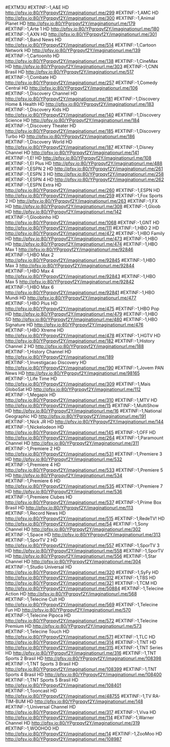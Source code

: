 #EXTM3U
#EXTINF:-1,A&E HD
http://pfsv.io:80/YPgrpqyf2Y/imaginationurl.me/299
#EXTINF:-1,AMC HD
http://pfsv.io:80/YPgrpqyf2Y/imaginationurl.me/300
#EXTINF:-1,Animal Planet HD
http://pfsv.io:80/YPgrpqyf2Y/imaginationurl.me/179
#EXTINF:-1,Arte 1 HD
http://pfsv.io:80/YPgrpqyf2Y/imaginationurl.me/180
#EXTINF:-1,AXN HD
http://pfsv.io:80/YPgrpqyf2Y/imaginationurl.me/301
#EXTINF:-1,Band News HD
http://pfsv.io:80/YPgrpqyf2Y/imaginationurl.me/514
#EXTINF:-1,Cartoon Network HD
http://pfsv.io:80/YPgrpqyf2Y/imaginationurl.me/139
#EXTINF:-1,Cartoonito HD
http://pfsv.io:80/YPgrpqyf2Y/imaginationurl.me/138
#EXTINF:-1,CineMax HD
http://pfsv.io:80/YPgrpqyf2Y/imaginationurl.me/303
#EXTINF:-1,CNN Brasil HD
http://pfsv.io:80/YPgrpqyf2Y/imaginationurl.me/517
#EXTINF:-1,Combate HD
http://pfsv.io:80/YPgrpqyf2Y/imaginationurl.me/257
#EXTINF:-1,Comedy Central HD
http://pfsv.io:80/YPgrpqyf2Y/imaginationurl.me/106
#EXTINF:-1,Discovery Channel HD
http://pfsv.io:80/YPgrpqyf2Y/imaginationurl.me/181
#EXTINF:-1,Discovery Home & Health HD
http://pfsv.io:80/YPgrpqyf2Y/imaginationurl.me/183
#EXTINF:-1,Discovery Kids HD
http://pfsv.io:80/YPgrpqyf2Y/imaginationurl.me/140
#EXTINF:-1,Discovery Science HD
http://pfsv.io:80/YPgrpqyf2Y/imaginationurl.me/184
#EXTINF:-1,Discovery Theater HD
http://pfsv.io:80/YPgrpqyf2Y/imaginationurl.me/185
#EXTINF:-1,Discovery Turbo HD
http://pfsv.io:80/YPgrpqyf2Y/imaginationurl.me/186
#EXTINF:-1,Discovery World HD
http://pfsv.io:80/YPgrpqyf2Y/imaginationurl.me/187
#EXTINF:-1,Disney Channel HD
http://pfsv.io:80/YPgrpqyf2Y/imaginationurl.me/141
#EXTINF:-1,E! HD
http://pfsv.io:80/YPgrpqyf2Y/imaginationurl.me/108
#EXTINF:-1,EI Plus HD
http://pfsv.io:80/YPgrpqyf2Y/imaginationurl.me/488
#EXTINF:-1,ESPN 2 HD
http://pfsv.io:80/YPgrpqyf2Y/imaginationurl.me/261
#EXTINF:-1,ESPN 3 HD
http://pfsv.io:80/YPgrpqyf2Y/imaginationurl.me/258
#EXTINF:-1,ESPN 4 HD
http://pfsv.io:80/YPgrpqyf2Y/imaginationurl.me/262
#EXTINF:-1,ESPN Extra HD
http://pfsv.io:80/YPgrpqyf2Y/imaginationurl.me/260
#EXTINF:-1,ESPN HD
http://pfsv.io:80/YPgrpqyf2Y/imaginationurl.me/259
#EXTINF:-1,Fox Sports 2 HD
http://pfsv.io:80/YPgrpqyf2Y/imaginationurl.me/263
#EXTINF:-1,FX HD
http://pfsv.io:80/YPgrpqyf2Y/imaginationurl.me/308
#EXTINF:-1,Gloob HD
http://pfsv.io:80/YPgrpqyf2Y/imaginationurl.me/142
#EXTINF:-1,Gloobinho HD
http://pfsv.io:80/YPgrpqyf2Y/imaginationurl.me/1068
#EXTINF:-1,GNT HD
http://pfsv.io:80/YPgrpqyf2Y/imaginationurl.me/111
#EXTINF:-1,HBO 2 HD
http://pfsv.io:80/YPgrpqyf2Y/imaginationurl.me/472
#EXTINF:-1,HBO Family HD
http://pfsv.io:80/YPgrpqyf2Y/imaginationurl.me/473
#EXTINF:-1,HBO HD
http://pfsv.io:80/YPgrpqyf2Y/imaginationurl.me/474
#EXTINF:-1,HBO Max 1
http://pfsv.io:80/YPgrpqyf2Y/imaginationurl.me/92846
#EXTINF:-1,HBO Max 2
http://pfsv.io:80/YPgrpqyf2Y/imaginationurl.me/92845
#EXTINF:-1,HBO Max 3
http://pfsv.io:80/YPgrpqyf2Y/imaginationurl.me/92844
#EXTINF:-1,HBO Max 4
http://pfsv.io:80/YPgrpqyf2Y/imaginationurl.me/92843
#EXTINF:-1,HBO Max 5
http://pfsv.io:80/YPgrpqyf2Y/imaginationurl.me/92842
#EXTINF:-1,HBO Max 6
http://pfsv.io:80/YPgrpqyf2Y/imaginationurl.me/92841
#EXTINF:-1,HBO Mundi HD
http://pfsv.io:80/YPgrpqyf2Y/imaginationurl.me/477
#EXTINF:-1,HBO Plus HD
http://pfsv.io:80/YPgrpqyf2Y/imaginationurl.me/475
#EXTINF:-1,HBO Pop HD
http://pfsv.io:80/YPgrpqyf2Y/imaginationurl.me/479
#EXTINF:-1,HBO SD
http://pfsv.io:80/YPgrpqyf2Y/imaginationurl.me/480
#EXTINF:-1,HBO Signature HD
http://pfsv.io:80/YPgrpqyf2Y/imaginationurl.me/476
#EXTINF:-1,HBO Xtreme HD
http://pfsv.io:80/YPgrpqyf2Y/imaginationurl.me/478
#EXTINF:-1,HGTV HD
http://pfsv.io:80/YPgrpqyf2Y/imaginationurl.me/182
#EXTINF:-1,History Channel 2 HD
http://pfsv.io:80/YPgrpqyf2Y/imaginationurl.me/188
#EXTINF:-1,History Channel HD
http://pfsv.io:80/YPgrpqyf2Y/imaginationurl.me/189
#EXTINF:-1,Investigacao Discovery HD
http://pfsv.io:80/YPgrpqyf2Y/imaginationurl.me/190
#EXTINF:-1,Jovem PAN News HD
http://pfsv.io:80/YPgrpqyf2Y/imaginationurl.me/98165
#EXTINF:-1,Life Time HD
http://pfsv.io:80/YPgrpqyf2Y/imaginationurl.me/309
#EXTINF:-1,Mais GloboSat HD
http://pfsv.io:80/YPgrpqyf2Y/imaginationurl.me/112
#EXTINF:-1,Megapix HD
http://pfsv.io:80/YPgrpqyf2Y/imaginationurl.me/310
#EXTINF:-1,MTV HD
http://pfsv.io:80/YPgrpqyf2Y/imaginationurl.me/15
#EXTINF:-1,MultiShow HD
http://pfsv.io:80/YPgrpqyf2Y/imaginationurl.me/16
#EXTINF:-1,National Geographic HD
http://pfsv.io:80/YPgrpqyf2Y/imaginationurl.me/191
#EXTINF:-1,Nick JR HD
http://pfsv.io:80/YPgrpqyf2Y/imaginationurl.me/144
#EXTINF:-1,Nickelodeon HD
http://pfsv.io:80/YPgrpqyf2Y/imaginationurl.me/145
#EXTINF:-1,OFF HD
http://pfsv.io:80/YPgrpqyf2Y/imaginationurl.me/264
#EXTINF:-1,Paramount Channel HD
http://pfsv.io:80/YPgrpqyf2Y/imaginationurl.me/311
#EXTINF:-1,Premiere 2 HD
http://pfsv.io:80/YPgrpqyf2Y/imaginationurl.me/531
#EXTINF:-1,Premiere 3 HD
http://pfsv.io:80/YPgrpqyf2Y/imaginationurl.me/532
#EXTINF:-1,Premiere 4 HD
http://pfsv.io:80/YPgrpqyf2Y/imaginationurl.me/533
#EXTINF:-1,Premiere 5 HD
http://pfsv.io:80/YPgrpqyf2Y/imaginationurl.me/534
#EXTINF:-1,Premiere 6 HD
http://pfsv.io:80/YPgrpqyf2Y/imaginationurl.me/535
#EXTINF:-1,Premiere 7 HD
http://pfsv.io:80/YPgrpqyf2Y/imaginationurl.me/536
#EXTINF:-1,Premiere Clubes HD
http://pfsv.io:80/YPgrpqyf2Y/imaginationurl.me/537
#EXTINF:-1,Prime Box Brasil HD
http://pfsv.io:80/YPgrpqyf2Y/imaginationurl.me/113
#EXTINF:-1,Record News HD
http://pfsv.io:80/YPgrpqyf2Y/imaginationurl.me/515
#EXTINF:-1,RedeTV! HD
http://pfsv.io:80/YPgrpqyf2Y/imaginationurl.me/54
#EXTINF:-1,Sony Channel HD
http://pfsv.io:80/YPgrpqyf2Y/imaginationurl.me/302
#EXTINF:-1,Space HD
http://pfsv.io:80/YPgrpqyf2Y/imaginationurl.me/313
#EXTINF:-1,SporTV 2 HD
http://pfsv.io:80/YPgrpqyf2Y/imaginationurl.me/557
#EXTINF:-1,SporTV 3 HD
http://pfsv.io:80/YPgrpqyf2Y/imaginationurl.me/558
#EXTINF:-1,SporTV HD
http://pfsv.io:80/YPgrpqyf2Y/imaginationurl.me/556
#EXTINF:-1,Star Channel HD
http://pfsv.io:80/YPgrpqyf2Y/imaginationurl.me/304
#EXTINF:-1,Studio Universal HD
http://pfsv.io:80/YPgrpqyf2Y/imaginationurl.me/320
#EXTINF:-1,SyFy HD
http://pfsv.io:80/YPgrpqyf2Y/imaginationurl.me/312
#EXTINF:-1,TBS HD
http://pfsv.io:80/YPgrpqyf2Y/imaginationurl.me/321
#EXTINF:-1,TCM HD
http://pfsv.io:80/YPgrpqyf2Y/imaginationurl.me/50884
#EXTINF:-1,Telecine Action HD
http://pfsv.io:80/YPgrpqyf2Y/imaginationurl.me/568
#EXTINF:-1,Telecine Cult HD
http://pfsv.io:80/YPgrpqyf2Y/imaginationurl.me/569
#EXTINF:-1,Telecine Fun HD
http://pfsv.io:80/YPgrpqyf2Y/imaginationurl.me/570
#EXTINF:-1,Telecine Pipoca HD
http://pfsv.io:80/YPgrpqyf2Y/imaginationurl.me/572
#EXTINF:-1,Telecine Premium HD
http://pfsv.io:80/YPgrpqyf2Y/imaginationurl.me/573
#EXTINF:-1,Telecine Touch HD
http://pfsv.io:80/YPgrpqyf2Y/imaginationurl.me/571
#EXTINF:-1,TLC HD
http://pfsv.io:80/YPgrpqyf2Y/imaginationurl.me/314
#EXTINF:-1,TNT HD
http://pfsv.io:80/YPgrpqyf2Y/imaginationurl.me/315
#EXTINF:-1,TNT Series HD
http://pfsv.io:80/YPgrpqyf2Y/imaginationurl.me/316
#EXTINF:-1,TNT Sports 2 Brasil HD
http://pfsv.io:80/YPgrpqyf2Y/imaginationurl.me/108398
#EXTINF:-1,TNT Sports 3 Brasil HD
http://pfsv.io:80/YPgrpqyf2Y/imaginationurl.me/108399
#EXTINF:-1,TNT Sports 4 Brasil HD
http://pfsv.io:80/YPgrpqyf2Y/imaginationurl.me/108400
#EXTINF:-1,TNT Sports 5 Brasil HD
http://pfsv.io:80/YPgrpqyf2Y/imaginationurl.me/108401
#EXTINF:-1,Tooncast HD
http://pfsv.io:80/YPgrpqyf2Y/imaginationurl.me/48755
#EXTINF:-1,TV RA-TIM-BUM HD
http://pfsv.io:80/YPgrpqyf2Y/imaginationurl.me/148
#EXTINF:-1,Universal Channel HD
http://pfsv.io:80/YPgrpqyf2Y/imaginationurl.me/317
#EXTINF:-1,Viva HD
http://pfsv.io:80/YPgrpqyf2Y/imaginationurl.me/114
#EXTINF:-1,Warner Channel HD
http://pfsv.io:80/YPgrpqyf2Y/imaginationurl.me/319
#EXTINF:-1,WOOHOO HD
http://pfsv.io:80/YPgrpqyf2Y/imaginationurl.me/14
#EXTINF:-1,ZooMoo HD
http://pfsv.io:80/YPgrpqyf2Y/imaginationurl.me/108987
